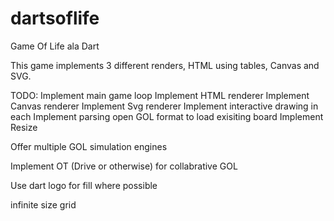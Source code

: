 dartsoflife
===========

Game Of Life ala Dart

This game implements 3 different renders, HTML using tables, Canvas and SVG.


TODO: 
Implement main game loop
Implement HTML renderer
Implement Canvas renderer
Implement Svg renderer
Implement interactive drawing in each 
Implement parsing open GOL format to load exisiting board
Implement Resize

Offer multiple GOL simulation engines

Implement OT (Drive or otherwise) for collabrative GOL

Use dart logo for fill where possible

infinite size grid